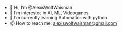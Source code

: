 - 👋 Hi, I’m @AlexisWolfWaisman
- 👀 I’m interested in AI, ML, Videogames
- 🌱 I’m currently learning Automation with python
- 📫 How to reach me: alexiswolfwaisman@gmail.com
